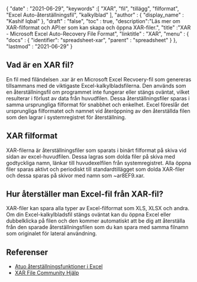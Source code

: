 {
  "date" : "2021-06-29",
  "keywords" :[ "XAR", "fil", "tillägg", "filformat", "Excel Auto-återställningsfil", "kalkylblad" ],
  "author" : {
    "display_name" : "Kashif Iqbal"
},
  "draft" : "false",
  "toc" : true,
  "description":"Läs mer om XAR-filformat och API:er som kan skapa och öppna XAR-filer.",
  "title" :"XAR - Microsoft Excel Auto-Recovery File Format",
  "linktitle" : "XAR",
  "menu" : {
    "docs" : {
      "identifier": "spreadsheet-xar",
      "parent" : "spreadsheet"
}
},
  "lastmod" : "2021-06-29"
}

## Vad är en XAR fil?

En fil med filändelsen .xar är en Microsoft Excel Recvoery-fil som genereras tillsammans med de viktigaste Excel-kalkylbladsfilerna. Den används som en återställningsfil om programmet inte fungerar eller stängs oväntat, vilket resulterar i förlust av data från huvudfilen. Dessa återställningsfiler sparas i samma ursprungliga filformat för snabbhet och enkelhet. Excel föreslår det ursprungliga filformatet och namnet vid återöppning av den återställda filen som den lagrar i systemregistret för återställning.

## XAR filformat

XAR-filerna är återställningsfiler som sparats i binärt filformat på skiva vid sidan av excel-huvudfilen. Dessa lagras som dolda filer på skiva med godtyckliga namn, länkar till huvudexelfilen från systemregistret. Alla öppna filer sparas aktivt och periodiskt till standardtillägget som dolda XAR-filer och dessa sparas på skivor med namn som ~ar8EF9.xar.

## Hur återställer man Excel-fil från XAR-fil?

XAR-filer kan spara alla typer av Excel-filformat som XLS, XLSX och andra. Om din Excel-kalkylbladsfil stängs oväntat kan du öppna Excel eller dubbelklicka på filen och den kommer automatiskt att be dig att återställa från den sparade återställningsfilen som du kan spara med samma filnamn som originalet för lateral användning.

## Referenser

* [Atuo återställningsfunktioner i Excel](https://learn.microsoft.com/en-us/office/troubleshoot/excel/autorecover-functions-in-excel)
* [XAR File Community Hjälp](https://answers.microsoft.com/en-us/msoffice/forum/msoffice_excel-mso_win10-mso_365hp/2016-excel-xar-files/5af5e10c-027a-4c24-a403-39e9c590ce8f)

